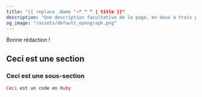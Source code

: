 ```yaml
---
title: "{{ replace .Name "-" " " | title }}"
description: "Une description facultative de la page, en deux à trois phrases, qui sera affichée lorsque le lien sera partagé sur les sites supportant Open Graph."
og_image: "/assets/default_opengraph.png"
---
```


Bonne rédaction !

## Ceci est une section

### Ceci est une sous-section

```ruby
Ceci est un code en Ruby
```
